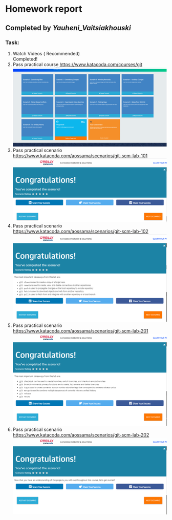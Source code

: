 # Homework report
## Completed by _Yauheni_Vaitsiakhouski_

### Task:
1) Watch Videos ( Recommended)<br> 
  Completed!
3) Pass practical course https://www.katacoda.com/courses/git<br>
![1](pictures/practical%20course.png)
3) Pass practical scenario https://www.katacoda.com/aossama/scenarios/git-scm-lab-101<br>
![101](pictures/git-scm-lab-101.png)
4) Pass practical scenario https://www.katacoda.com/aossama/scenarios/git-scm-lab-102<br>
![102](pictures/git-scm-lab-102.png)
5) Pass practical scenario https://www.katacoda.com/aossama/scenarios/git-scm-lab-201<br>
![201](pictures/git-scm-lab-201.png)
6) Pass practical scenario https://www.katacoda.com/aossama/scenarios/git-scm-lab-202<br>
![202](pictures/git-scm-lab-202.png)
